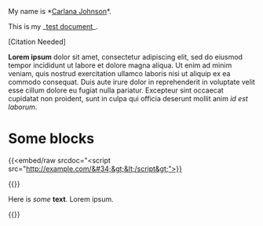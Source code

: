 My name is \*<a href="mailto:cjohnson@spotlightpa.org">Carlana Johnson</a>\*.

This is my \_<a href="https://docs.google.com/document/d/103kCeBG2OQS_ZHkHUyKpT9Z_ajs4tuQ-WtCvlj79Vqs/edit">test document</a>\_.

\[Citation Needed\]

<strong>Lorem ipsum</strong> dolor sit amet, consectetur adipiscing elit, sed do eiusmod tempor incididunt ut labore et dolore magna aliqua. Ut enim ad minim veniam, quis nostrud exercitation ullamco laboris nisi ut aliquip ex ea commodo consequat. Duis aute irure dolor in reprehenderit in voluptate velit esse cillum dolore eu fugiat nulla pariatur. Excepteur sint occaecat cupidatat non proident, sunt in culpa qui officia deserunt mollit anim <em>id est laborum</em>.

# Some blocks

{{<embed/raw srcdoc="&lt;script src=&#34;http://example.com/&#34;&gt;&lt;/script&gt;">}}

{{<picture src="external/cwp3y3z5x8svbtsfv7t68hggc0.png" description="Blah blah blah." caption="Here is a caption" credit="CarlCo">}}

Here is <em>some</em> <strong>text</strong>. Lorem ipsum.

{{<picture src="external/75h9dj4qkszh2ydb6e3h9pn2r0.jpeg" description="" caption="Overdose awareness" credit="Amanda Berg">}}
